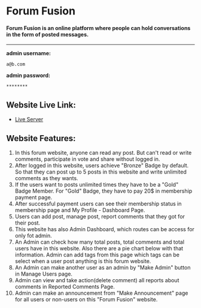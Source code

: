 # Forum Fusion

#### Forum Fusion is an online platform where people can hold conversations in the form of posted messages.
<hr>

**admin username:** <pre>`a@b.com`</pre>

**admin password:** <pre>`********`</pre>

## Website Live Link:

-   [Live Server](https://maab-fw-assignment-12.vercel.app/)

## Website Features:

1. In this forum website, anyone can read any post. But can't read or write comments, participate in vote and share without logged in.
2. After logged in this website, users achieve "Bronze" Badge by default. So that they can post up to 5 posts in this website and write unlimited comments as they wants.
3. If the users want to posts unlimited times they have to be a "Gold" Badge Member. For "Gold" Badge, they have to pay 20$ in membership payment page.
4. After successful payment users can see their membership status in membership page and My Profile - Dashboard Page.
5. Users can add post, manage post, report comments that they got for their post.
6. This website has also Admin Dashboard, which routes can be access for only fot admin.
7. An Admin can check how many total posts, total comments and total users have in this website. Also there are a pie chart below with that information. Admin can add tags from this page which tags can be select when a user post anything is this forum website.
8. An Admin can make another user as an admin by "Make Admin" button in Manage Users page.
9. Admin can view and take action(delete comment) all reports about comments in Reported Comments Page.
10. Admin can make an announcement from "Make Announcement" page for all users or non-users on this "Forum Fusion" website.
